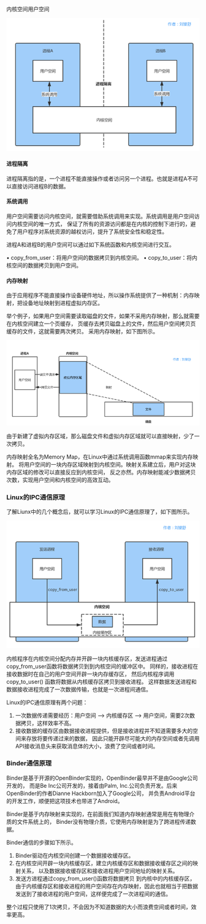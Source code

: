 内核空间用户空间

![img.png](image/示意图1.png)

#### 进程隔离
进程隔离指的是，一个进程不能直接操作或者访问另一个进程。也就是进程A不可以直接访问进程B的数据。

#### 系统调用
用户空间需要访问内核空间，就需要借助系统调用来实现。系统调用是用户空间访问内核空间的唯一方式，
保证了所有的资源访问都是在内核的控制下进行的，避免了用户程序对系统资源的越权访问，提升了系统安全性和稳定性。

进程A和进程B的用户空间可以通过如下系统函数和内核空间进行交互。

• copy_from_user：将用户空间的数据拷贝到内核空间。
• copy_to_user：将内核空间的数据拷贝到用户空间。

#### 内存映射
由于应用程序不能直接操作设备硬件地址，所以操作系统提供了一种机制：内存映射，把设备地址映射到进程虚拟内存区。

举个例子，如果用户空间需要读取磁盘的文件，如果不采用内存映射，那么就需要在内核空间建立一个页缓存，
页缓存去拷贝磁盘上的文件，然后用户空间拷贝页缓存的文件，这就需要两次拷贝。
采用内存映射，如下图所示。

![img.png](image/内存映射.png)

由于新建了虚拟内存区域，那么磁盘文件和虚拟内存区域就可以直接映射，少了一次拷贝。

内存映射全名为Memory Map，在Linux中通过系统调用函数mmap来实现内存映射。
将用户空间的一块内存区域映射到内核空间。映射关系建立后，用户对这块内存区域的修改可以直接反应到内核空间，
反之亦然。内存映射能减少数据拷贝次数，实现用户空间和内核空间的高效互动。


### Linux的IPC通信原理
了解Liunx中的几个概念后，就可以学习Linux的IPC通信原理了，如下图所示。

![img.png](image/示意图2.png)

内核程序在内核空间分配内存并开辟一块内核缓存区，发送进程通过copy_from_user函数将数据拷贝到到内核空间的缓冲区中。
同样的，接收进程在接收数据时在自己的用户空间开辟一块内存缓存区，
然后内核程序调用 copy_to_user() 函数将数据从内核缓存区拷贝到接收进程。
这样数据发送进程和数据接收进程完成了一次数据传输，也就是一次进程间通信。


Linux的IPC通信原理有两个问题：
1. 一次数据传递需要经历：用户空间 –> 内核缓存区 –> 用户空间，需要2次数据拷贝，这样效率不高。
2. 接收数据的缓存区由数据接收进程提供，但是接收进程并不知道需要多大的空间来存放将要传递过来的数据，
因此只能开辟尽可能大的内存空间或者先调用API接收消息头来获取消息体的大小，浪费了空间或者时间。


### Binder通信原理
Binder是基于开源的OpenBinder实现的，OpenBinder最早并不是由Google公司开发的，
而是Be Inc公司开发的，接着由Palm, Inc.公司负责开发。后来OpenBinder的作者Dianne Hackborn加入了Google公司，
并负责Android平台的开发工作，顺便把这项技术也带进了Android。

Binder是基于内存映射来实现的，在前面我们知道内存映射通常是用在有物理介质的文件系统上的，
Binder没有物理介质，它使用内存映射是为了跨进程传递数据。

Binder通信的步骤如下所示。

1. Binder驱动在内核空间创建一个数据接收缓存区。
2. 在内核空间开辟一块内核缓存区，建立内核缓存区和数据接收缓存区之间的映射关系，
以及数据接收缓存区和接收进程用户空间地址的映射关系。
3. 发送方进程通过copy_from_user()函数将数据拷贝 到内核中的内核缓存区，
由于内核缓存区和接收进程的用户空间存在内存映射，因此也就相当于把数据发送到了接收进程的用户空间，这样便完成了一次进程间的通信。

整个过程只使用了1次拷贝，不会因为不知道数据的大小而浪费空间或者时间，效率更高。